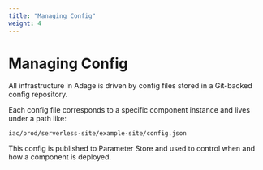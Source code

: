 ```yaml
---
title: "Managing Config"
weight: 4
---
```


# Managing Config

All infrastructure in Adage is driven by config files stored in a Git-backed config repository.

Each config file corresponds to a specific component instance and lives under a path like:

```
iac/prod/serverless-site/example-site/config.json
```

This config is published to Parameter Store and used to control when and how a component is deployed.
